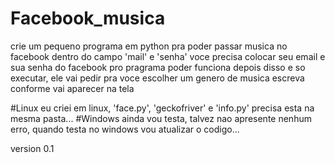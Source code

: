 # Facebook_musica

crie um pequeno programa em python pra poder passar musica no facebook
dentro do campo 'mail' e 'senha' voce precisa colocar seu email e sua senha do facebook pro pragrama poder funciona
depois disso e so executar, ele vai pedir pra voce escolher um genero de musica escreva conforme vai aparecer na tela

#Linux
eu criei em linux, 'face.py', 'geckofriver' e 'info.py' precisa 
esta na mesma pasta...
#Windows
ainda vou testa, talvez nao apresente nenhum erro, quando testa no windows vou atualizar o codigo...

version 0.1
